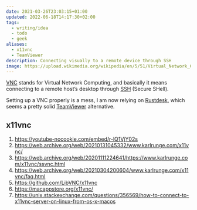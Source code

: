 ```yaml
---
date: 2021-03-26T23:03:15+01:00
updated: 2022-06-18T14:17:30+02:00
tags:
  - writing/idea
  - todo
  - geek
aliases:
  - x11vnc
  - TeamViewer
description: Connecting visually to a remote device through SSH
image: https://upload.wikimedia.org/wikipedia/en/5/51/Virtual_Network_Computing_%28logo%29.svg
---
```

[VNC](https://en.wikipedia.org/wiki/Virtual_Network_Computing 'Virtual Network Computing on Wikipedia') stands for Virtual Network Computing, and basically it means connecting to a remote host’s desktop through [SSH](https://en.wikipedia.org/wiki/SSH_(Secure_Shell) 'SSH on Wikipedia') (Secure SHell).

<div class='yellow box'>
	Setting up a VNC properly is a mess, I am now relying on <a href='https://rustdesk.com' target='_blank' title='Rustdesk'>Rustdesk</a>, which seems a pretty solid <a href='https://teamviewer.com' target='_blank' title='TeamViewer'>TeamViewer</a> alternative.
</div>

## x11vnc

1. <https://youtube-nocookie.com/embed/r-lQ1VjY02s>
1. <https://web.archive.org/web/20210131045332/www.karlrunge.com/x11vnc/>
1. <https://web.archive.org/web/20201111224641/https://www.karlrunge.com/x11vnc/ssvnc.html>
1. <https://web.archive.org/web/20210304200604/www.karlrunge.com/x11vnc/faq.html>
1. <https://github.com/LibVNC/x11vnc>
1. <https://macappstore.org/x11vnc/>
1. <https://unix.stackexchange.com/questions/356569/how-to-connect-to-x11vnc-server-on-linux-from-os-x-macos>
